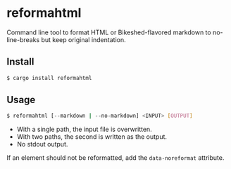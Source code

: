 # reformahtml

Command line tool to format HTML or Bikeshed-flavored markdown to no-line-breaks but keep original indentation.

## Install

```bash
$ cargo install reformahtml
```

## Usage

```bash
$ reformahtml [--markdown | --no-markdown] <INPUT> [OUTPUT]
```

* With a single path, the input file is overwritten.
* With two paths, the second is written as the output.
* No stdout output.

If an element should not be reformatted, add the `data-noreformat` attribute.
